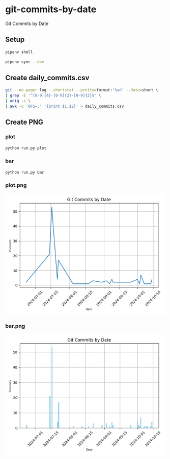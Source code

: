 # git-commits-by-date
Git Commits by Date

## Setup

```bash
pipenv shell
```

```bash
pipenv sync --dev
```

## Create daily_commits.csv

```bash
git --no-pager log --shortstat --pretty=format:'%ad' --date=short \
| grep -E '^[0-9]{4}-[0-9]{2}-[0-9]{2}$' \
| uniq -c \
| awk -v 'OFS=,' '{print $1,$2}' > daily_commits.csv
```

## Create PNG

### plot

```bash
python run.py plot
```

### bar

```bash
python run.py bar
```

### plot.png

<div align="left">
  <img src="images/plot.png">
</div>

### bar.png

<div align="left">
  <img src="images/bar.png">
</div>
